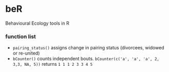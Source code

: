 # beR
Behavioural Ecology tools in R

### function list
* `pairing_status()` assigns change in pairing status (divorcees, widowed or re-united)
* `bCounter()`       counts independent bouts. `bCounter(c('a', 'a', 'a', 2, 3,3, NA, 5))` returns `1 1 1 2 3 3 4 5`

